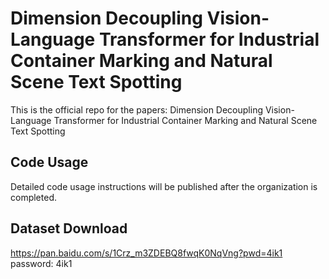 # Dimension Decoupling Vision-Language Transformer for Industrial Container Marking and Natural Scene Text Spotting

This is the official repo for the papers: Dimension Decoupling Vision-Language Transformer for Industrial Container Marking and Natural Scene Text Spotting

## Code Usage
Detailed code usage instructions will be published after the organization is completed.

## Dataset Download
https://pan.baidu.com/s/1Crz_m3ZDEBQ8fwqK0NqVng?pwd=4ik1
password: 4ik1
